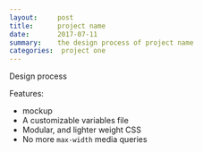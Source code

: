 ```yaml
---
layout:     post
title:      project name
date:       2017-07-11
summary:    the design process of project name
categories:  project one
---
```


Design process

Features:

* mockup
* A customizable variables file
* Modular, and lighter weight CSS
* No more `max-width` media queries


